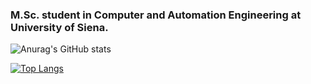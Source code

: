 ### M.Sc. student in Computer and Automation Engineering at University of Siena. 

<!-- Stats -->
![Anurag's GitHub stats](https://github-readme-stats.vercel.app/api?username=anuraghazra&hide=contribs,prs)

<!-- Top Languages -->
[![Top Langs](https://github-readme-stats.vercel.app/api/top-langs/?username=mircomannino&hide=Batchfile)](https://github.com/anuraghazra/github-readme-stats)

<!--
**mircomannino/mircomannino** is a ✨ _special_ ✨ repository because its `README.md` (this file) appears on your GitHub profile.

Here are some ideas to get you started:

- 🔭 I’m currently working on ...
- 🌱 I’m currently learning ...
- 👯 I’m looking to collaborate on ...
- 🤔 I’m looking for help with ...
- 💬 Ask me about ...
- 📫 How to reach me: ...
- 😄 Pronouns: ...
- ⚡ Fun fact: ...
-->

